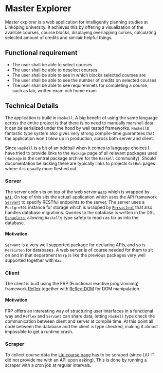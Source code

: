 # Master Explorer
Master explorer is a web application for intelligently planning studies at Linköping university. It achieves this by offering a visualization of the availible courses, course blocks, displaying overlapping corses, calculating selected amount of credits and similair helpful things. 

## Functional requirement
- The user shall be able to select courses 
- The user shall be able to deselect courses
- The user shall be able to see in which blocks selected courses are
- The user shall be able to see the number of credits on selected courses
- The user shall be able to see requiremnets for completing a course, such as lab, written exam och home exam

## Technical Details
The application is build in `Haskell`. A big benefit of using the same language across the entire project is  that there is no need to manually marshall data. It can be serialized under the hood by well tested frameworks. `Haskell`s fantastic type system also gives very strong compile-time guarantees that the application won't blow up in production, across both server and client. 

Since `Haskell` is a bit of an oddball when it comes to language choices I have tried to provide links to the `Hackage` page of all relevant packages used (`Hackage` is the central package archive for the `Haskell` community). Should documentation be lacking there are typically links to projects `GitHub` pages where it is usually more fleshed out. 

### Server
The server code sits on top of the web server [`Warp`](https://hackage.haskell.org/package/warp) which is wrapped by [`WAI`](https://hackage.haskell.org/package/wai). On top of this sits the actuall application which uses the API framework [`Servant`](https://hackage.haskell.org/package/servant) to specify RESTful endpoints to the server. The server uses a `PostgreSQL` instance for storage which is wrapped by [`Persistent`](https://hackage.haskell.org/package/persistent) that also handles database migrations. Queries to the database is written in the DSL [`Esqueleto`](https://hackage.haskell.org/package/esqueleto), allowing `Haskell`s type safety to reach as far as into the database. 

#### Motivation
`Servant` is a very well supported package for declaring APIs, and so is `Persisten` for databases. A web server is of course needed for them to sit on and in that department `Warp` is like the previous packages very well supported together with `Wai`.

### Client
The client is built using the FRP (Functional reactive programming) framework [Reflex](https://hackage.haskell.org/package/reflex-dom) together with [Reflex-DOM](https://hackage.haskell.org/package/reflex) for DOM manipulation.

#### Motivation
FRP offers an interesting way of structuring user interfaces in a functional way and `Reflex` and `Servant` can share data, letting `Haskell` type check the communication between client and server at compile time. At this point all code between the database and the client is type checked, making it almost impossible to get a runtime crash.

### Scraper
To collect course data the [Liu course page](https://liu.se/studieinfo) has to be scraped (since LiU IT did not provide me with an API upon asking). This is done by running a scraper with a cron job at regular intervals. 

